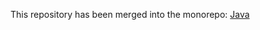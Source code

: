 This repository has been merged into the monorepo: [Java](https://github.com/beingsonalisoniwork/Java)
